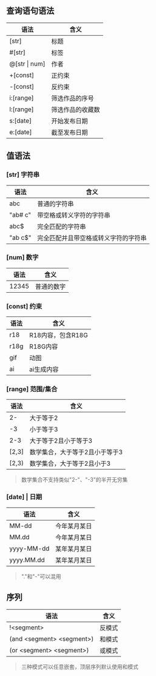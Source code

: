 ## 查询语句语法

| 语法          | 含义             |
| ------------- | ---------------- |
| [str]         | 标题             |
| #[str]        | 标签             |
| @[str \| num] | 作者             |
| +[const]      | 正约束           |
| -[const]      | 反约束           |
| i:[range]     | 筛选作品的序号   |
| l:[range]     | 筛选作品的收藏数 |
| s:[date]      | 开始发布日期     |
| e:[date]      | 截至发布日期     |

## 值语法

### [str] 字符串  

| 语法    | 含义                                 |
| ------- | ------------------------------------ |
| abc     | 普通的字符串                         |
| "ab# c" | 带空格或转义字符的字符串             |
| abc$    | 完全匹配的字符串                     |
| "ab c$" | 完全匹配并且带空格或转义字符的字符串 |

### [num] 数字

| 语法  | 含义       |
| ----- | ---------- |
| 12345 | 普通的数字 |

### [const] 约束

| 语法 | 含义              |
| ---- | ----------------- |
| r18  | R18内容，包含R18G |
| r18g | R18G内容          |
| gif  | 动图              |
| ai   | ai生成内容        |

### [range] 范围/集合

| 语法   | 含义                           |
| ------ | ------------------------------ |
| 2-     | 大于等于2                      |
| -3     | 小于等于3                      |
| 2-3    | 大于等于2且小于等于3           |
| [2,3]  | 数学集合，大于等于2且小于等于3 |
| \[2,3) | 数学集合，大于等于2且小于3     |

> 数学集合不支持类似"2-"、"-3"的半开无穷集

### [date] | 日期

| 语法       | 含义         |
| ---------- | ------------ |
| MM-dd      | 今年某月某日 |
| MM.dd      | 今年某月某日 |
| yyyy-MM-dd | 某年某月某日 |
| yyyy.MM.dd | 某年某月某日 |

> "."和"-"可以混用

## 序列

| 语法                        | 含义   |
| --------------------------- | ------ |
| !\<segment>                 | 反模式 |
| (and \<segment> \<segment>) | 和模式 |
| (or \<segment> \<segment>)  | 或模式 |

> 三种模式可以任意嵌套，顶层序列默认使用和模式
